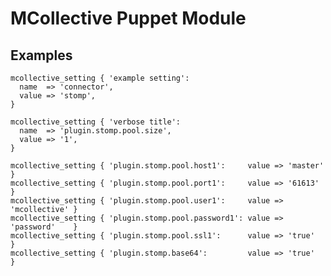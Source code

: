# MCollective Puppet Module #

## Examples ##

    mcollective_setting { 'example setting':
      name  => 'connector',
      value => 'stomp',
    }

    mcollective_setting { 'verbose title':
      name  => 'plugin.stomp.pool.size',
      value => '1',
    }

    mcollective_setting { 'plugin.stomp.pool.host1':     value => 'master'      }
    mcollective_setting { 'plugin.stomp.pool.port1':     value => '61613'       }
    mcollective_setting { 'plugin.stomp.pool.user1':     value => 'mcollective' }
    mcollective_setting { 'plugin.stomp.pool.password1': value => 'password'    }
    mcollective_setting { 'plugin.stomp.pool.ssl1':      value => 'true'        }
    mcollective_setting { 'plugin.stomp.base64':         value => 'true'        }
